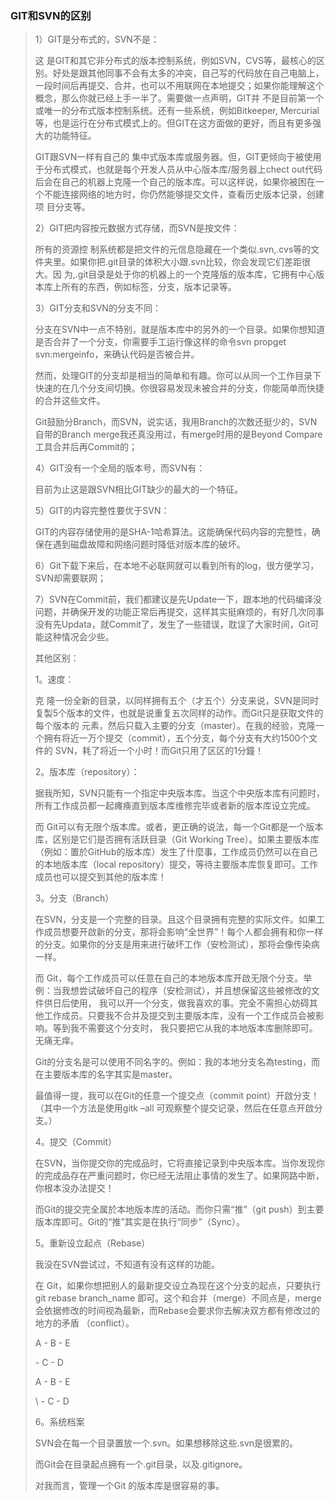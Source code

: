 ### GIT和SVN的区别

> 1）GIT是分布式的，SVN不是：
>
> 这 是GIT和其它非分布式的版本控制系统，例如SVN，CVS等，最核心的区别。好处是跟其他同事不会有太多的冲突，自己写的代码放在自己电脑上，一段时间后再提交、合并，也可以不用联网在本地提交；如果你能理解这个概念，那么你就已经上手一半了。需要做一点声明，GIT并 不是目前第一个或唯一的分布式版本控制系统。还有一些系统，例如Bitkeeper, Mercurial等，也是运行在分布式模式上的。但GIT在这方面做的更好，而且有更多强大的功能特征。
>
> GIT跟SVN一样有自己的 集中式版本库或服务器。但，GIT更倾向于被使用于分布式模式，也就是每个开发人员从中心版本库/服务器上chect out代码后会在自己的机器上克隆一个自己的版本库。可以这样说，如果你被困在一个不能连接网络的地方时，你仍然能够提交文件，查看历史版本记录，创建项 目分支等。
>
> 2）GIT把内容按元数据方式存储，而SVN是按文件：
>
> 所有的资源控 制系统都是把文件的元信息隐藏在一个类似.svn,.cvs等的文件夹里。如果你把.git目录的体积大小跟.svn比较，你会发现它们差距很大。因 为,.git目录是处于你的机器上的一个克隆版的版本库，它拥有中心版本库上所有的东西，例如标签，分支，版本记录等。
>
> 3）GIT分支和SVN的分支不同：
>
> 分支在SVN中一点不特别，就是版本库中的另外的一个目录。如果你想知道是否合并了一个分支，你需要手工运行像这样的命令svn propget svn:mergeinfo，来确认代码是否被合并。
>
> 然而，处理GIT的分支却是相当的简单和有趣。你可以从同一个工作目录下快速的在几个分支间切换。你很容易发现未被合并的分支，你能简单而快捷的合并这些文件。
>
> Git鼓励分Branch，而SVN，说实话，我用Branch的次数还挺少的，SVN自带的Branch merge我还真没用过，有merge时用的是Beyond Compare工具合并后再Commit的；
>
> 4）GIT没有一个全局的版本号，而SVN有：
>
> 目前为止这是跟SVN相比GIT缺少的最大的一个特征。
>
> 5）GIT的内容完整性要优于SVN：
>
> GIT的内容存储使用的是SHA-1哈希算法。这能确保代码内容的完整性，确保在遇到磁盘故障和网络问题时降低对版本库的破坏。
>
> 6）Git下载下来后，在本地不必联网就可以看到所有的log，很方便学习，SVN却需要联网；
>
> 7）SVN在Commit前，我们都建议是先Update一下，跟本地的代码编译没问题，并确保开发的功能正常后再提交，这样其实挺麻烦的，有好几次同事没有先Updata，就Commit了，发生了一些错误，耽误了大家时间，Git可能这种情况会少些。
>
> 其他区别：
>
> 1。速度：
>
> 克 隆一份全新的目录，以同样拥有五个（才五个）分支来说，SVN是同时复製5个版本的文件，也就是说重复五次同样的动作。而Git只是获取文件的每个版本的 元素，然后只载入主要的分支（master）。在我的经验，克隆一个拥有将近一万个提交（commit），五个分支，每个分支有大约1500个文件的 SVN，耗了将近一个小时！而Git只用了区区的1分鐘！
>
> 2。版本库（repository）：
>
> 据我所知，SVN只能有一个指定中央版本库。当这个中央版本库有问题时，所有工作成员都一起瘫痪直到版本库维修完毕或者新的版本库设立完成。
>
> 而 Git可以有无限个版本库。或者，更正确的说法，每一个Git都是一个版本库，区别是它们是否拥有活跃目录（Git Working Tree）。如果主要版本库（例如：置於GitHub的版本库）发生了什麼事，工作成员仍然可以在自己的本地版本库（local repository）提交，等待主要版本库恢复即可。工作成员也可以提交到其他的版本库！
>
> 3。分支（Branch）
>
> 在SVN，分支是一个完整的目录。且这个目录拥有完整的实际文件。如果工作成员想要开啟新的分支，那将会影响“全世界”！每个人都会拥有和你一样的分支。如果你的分支是用来进行破坏工作（安检测试），那将会像传染病一样。
>
> 而 Git，每个工作成员可以任意在自己的本地版本库开啟无限个分支。举例：当我想尝试破坏自己的程序（安检测试），并且想保留这些被修改的文件供日后使用， 我可以开一个分支，做我喜欢的事。完全不需担心妨碍其他工作成员。只要我不合并及提交到主要版本库，没有一个工作成员会被影响。等到我不需要这个分支时， 我只要把它从我的本地版本库删除即可。无痛无痒。
>
> Git的分支名是可以使用不同名字的。例如：我的本地分支名為testing，而在主要版本库的名字其实是master。
>
> 最值得一提，我可以在Git的任意一个提交点（commit point）开啟分支！（其中一个方法是使用gitk –all 可观察整个提交记录，然后在任意点开啟分支。）
>
> 4。提交（Commit）
>
> 在SVN，当你提交你的完成品时，它将直接记录到中央版本库。当你发现你的完成品存在严重问题时，你已经无法阻止事情的发生了。如果网路中断，你根本没办法提交！
>
> 而Git的提交完全属於本地版本库的活动。而你只需“推”（git push）到主要版本库即可。Git的“推”其实是在执行“同步”（Sync）。
>
> 5。重新设立起点（Rebase）
>
> 我没在SVN尝试过，不知道有没有这样的功能。
>
> 在 Git，如果你想把别人的最新提交设立為现在这个分支的起点，只要执行git rebase branch_name 即可。这个和合并（merge）不同点是，merge会依据修改的时间视為最新，而Rebase会要求你去解决双方都有修改过的地方的矛盾 （conflict）。
>
> A - B - E
>
> \- C - D
>
> A - B - E
>
> \ - C - D
>
> 6。系统档案
>
> SVN会在每一个目录置放一个.svn。如果想移除这些.svn是很累的。
>
> 而Git会在目录起点拥有一个.git目录，以及.gitignore。
>
> 对我而言，管理一个Git 的版本库是很容易的事。
> 